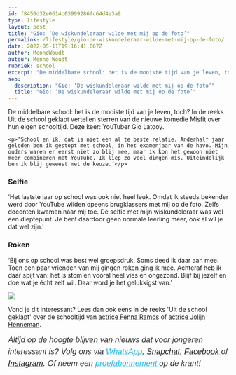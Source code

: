 ```yaml
---
id: f8450d32e0614c03999286fc64d4e3a9
type: lifestyle
layout: post
title: "Gio: ‘De wiskundeleraar wilde met mij op de foto’"
permalink: /lifestyle/gio-de-wiskundeleraar-wilde-met-mij-op-de-foto/
date: 2022-05-11T19:16:41.067Z
author: MennoWoudt
auteur: Menno Woudt
rubriek: school
excerpt: "De middelbare school: het is de mooiste tijd van je leven, toch? In de reeks Uit de school geklapt vertellen sterren van de nieuwe komedie Misfit over hun eigen schooltijd. Deze keer: YouTuber Gio Latooy.  "
seo:
  description: "Gio: ‘De wiskundeleraar wilde met mij op de foto’"
  title: "Gio: ‘De wiskundeleraar wilde met mij op de foto’"
---
```

De middelbare school: het is de mooiste tijd van je leven, toch? In de reeks Uit de school geklapt vertellen sterren van de nieuwe komedie Misfit over hun eigen schooltijd. Deze keer: YouTuber Gio Latooy.  

    <p>‘School en ik, dat is niet een al te beste relatie. Anderhalf jaar geleden ben ik gestopt met school, in het examenjaar van de havo. Mijn ouders waren er eerst niet zo blij mee, maar ik kon het gewoon niet meer combineren met YouTube. Ik liep zo veel dingen mis. Uiteindelijk ben ik blij geweest met de keuze.’</p>
<h3>Selfie</h3>
<p>‘Het laatste jaar op school was ook niet heel leuk. Omdat ik steeds bekender werd door YouTube wilden opeens brugklassers met mij op de foto. Zelfs docenten kwamen naar mij toe. De selfie met mijn wiskundeleraar was wel een dieptepunt. Je bent daardoor geen normale leerling meer, ook al wil je dat wel zijn.’</p>
<h3>Roken</h3>
<p>‘Bij ons op school was best wel groepsdruk. Soms deed ik daar aan mee. Toen een paar vrienden van mij gingen roken ging ik mee. Achteraf heb ik daar spijt van: het is stom en vooral heel vies en ongezond. Blijf bij jezelf en doe wat je écht zelf wil. Daar word je het gelukkigst van.’</p>
<div class="kader">
<p><img class="kaderafbeelding" src="https://7dagen.netlify.app/sites/default/files/ff.png"></p>
<p>Vond je dit interessant? Lees dan ook eens in de reeks 'Uit de school geklapt' over de schooltijd van <a href="https://7dagen.netlify.app/lifestyle-school/fenna-ramos-%E2%80%98ik-ging-met-rolkoffer-naar-school%E2%80%99">actrice Fenna Ramos</a> of <a href="https://7dagen.netlify.app/lifestyle-school/actrice-jolijn-henneman-%E2%80%98de-bovenbouwers-maakten-veel-indruk%E2%80%99">actrice Jolijn Henneman</a>.</p>
<p><em style="box-sizing: inherit; color: rgb(51, 51, 51); font-family: &quot;PT Sans&quot;, sans-serif; font-size: 18px; line-height: 27px;">Altijd op de hoogte blijven van nieuws dat voor jongeren interessant is? Volg ons via </em><em style="box-sizing: inherit; color: rgb(34, 179, 224); transition: color 0.3s ease; font-family: &quot;PT Sans&quot;, sans-serif; font-size: 18px; line-height: 27px;"><a href="https://7dagen.netlify.app/whatsapp" style="box-sizing: inherit; color: rgb(34, 179, 224); transition: color 0.3s ease; font-family: &quot;PT Sans&quot;, sans-serif; font-size: 18px; line-height: 27px;">WhatsApp</a></em><em style="box-sizing: inherit; color: rgb(51, 51, 51); font-family: &quot;PT Sans&quot;, sans-serif; font-size: 18px; line-height: 27px;">,</em><em style="box-sizing: inherit; color: rgb(34, 179, 224); transition: color 0.3s ease; font-family: &quot;PT Sans&quot;, sans-serif; font-size: 18px; line-height: 27px;"><a href="https://7dagen.netlify.app/whatsapp" style="box-sizing: inherit; color: rgb(34, 179, 224); transition: color 0.3s ease; font-family: &quot;PT Sans&quot;, sans-serif; font-size: 18px; line-height: 27px;"> </a></em><em style="box-sizing: inherit; color: rgb(51, 51, 51); font-family: &quot;PT Sans&quot;, sans-serif; font-size: 18px; line-height: 27px;"><a href="https://www.snapchat.com/add/sevendaysnl">Snapchat</a>, <a href="https://www.facebook.com/7Daysnl?ref=bookmarks">Facebook </a>of <a href="https://instagram.com/7DAysnl/">Instagram</a>. Of </em><em style="box-sizing: inherit; color: rgb(51, 51, 51); font-family: &quot;PT Sans&quot;, sans-serif; font-size: 18px; line-height: 27px;">neem een </em><a href="https://abonneren.sevendays.nl/abonneren/abonnementen/ae/artikel" style="box-sizing: inherit; color: rgb(34, 179, 224); transition: color 0.3s ease; font-family: &quot;PT Sans&quot;, sans-serif; font-size: 18px; line-height: 27px;"><em style="box-sizing: inherit;">proefabonnement </em></a><em style="box-sizing: inherit; color: rgb(51, 51, 51); font-family: &quot;PT Sans&quot;, sans-serif; font-size: 18px; line-height: 27px;">op de krant!</em></p>
</div>
  
